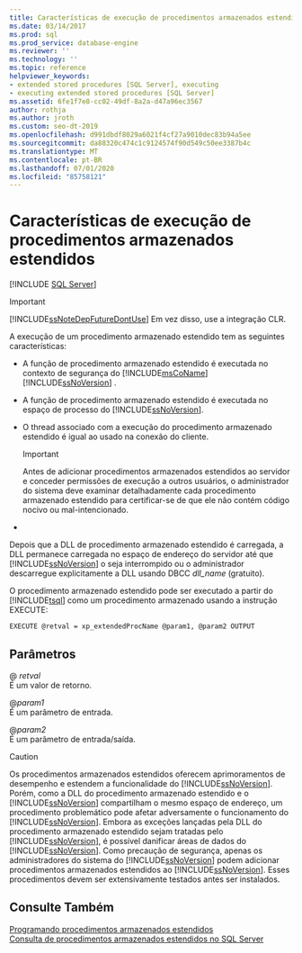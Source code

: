 ```yaml
---
title: Características de execução de procedimentos armazenados estendidos
ms.date: 03/14/2017
ms.prod: sql
ms.prod_service: database-engine
ms.reviewer: ''
ms.technology: ''
ms.topic: reference
helpviewer_keywords:
- extended stored procedures [SQL Server], executing
- executing extended stored procedures [SQL Server]
ms.assetid: 6fe1f7e8-cc02-49df-8a2a-d47a96ec3567
author: rothja
ms.author: jroth
ms.custom: seo-dt-2019
ms.openlocfilehash: d991dbdf8029a6021f4cf27a9010dec83b94a5ee
ms.sourcegitcommit: da88320c474c1c9124574f90d549c50ee3387b4c
ms.translationtype: MT
ms.contentlocale: pt-BR
ms.lasthandoff: 07/01/2020
ms.locfileid: "85758121"
---
```

# <a name="execution-characteristics-of-extended-stored-procedures"></a>Características de execução de procedimentos armazenados estendidos
 [!INCLUDE [SQL Server](../../includes/applies-to-version/sqlserver.md)]
    
> [!IMPORTANT]  
>  [!INCLUDE[ssNoteDepFutureDontUse](../../includes/ssnotedepfuturedontuse-md.md)] Em vez disso, use a integração CLR.  
  
 A execução de um procedimento armazenado estendido tem as seguintes características:  
  
-   A função de procedimento armazenado estendido é executada no contexto de segurança do [!INCLUDE[msCoName](../../includes/msconame-md.md)] [!INCLUDE[ssNoVersion](../../includes/ssnoversion-md.md)] .  
  
-   A função de procedimento armazenado estendido é executada no espaço de processo do [!INCLUDE[ssNoVersion](../../includes/ssnoversion-md.md)].  
  
-   O thread associado com a execução do procedimento armazenado estendido é igual ao usado na conexão do cliente.  
  
    > [!IMPORTANT]  
    >  Antes de adicionar procedimentos armazenados estendidos ao servidor e conceder permissões de execução a outros usuários, o administrador do sistema deve examinar detalhadamente cada procedimento armazenado estendido para certificar-se de que ele não contém código nocivo ou mal-intencionado.  
  
-  
  
 Depois que a DLL de procedimento armazenado estendido é carregada, a DLL permanece carregada no espaço de endereço do servidor até que [!INCLUDE[ssNoVersion](../../includes/ssnoversion-md.md)] o seja interrompido ou o administrador descarregue explicitamente a DLL usando DBCC *dll_name* (gratuito).  
  
 O procedimento armazenado estendido pode ser executado a partir do [!INCLUDE[tsql](../../includes/tsql-md.md)] como um procedimento armazenado usando a instrução EXECUTE:  
  
```  
EXECUTE @retval = xp_extendedProcName @param1, @param2 OUTPUT  
```  
  
## <a name="parameters"></a>Parâmetros  
 \@ *retval*  
 É um valor de retorno.  
  
 \@*param1*  
 É um parâmetro de entrada.  
  
 \@*param2*  
 É um parâmetro de entrada/saída.  
  
> [!CAUTION]  
>  Os procedimentos armazenados estendidos oferecem aprimoramentos de desempenho e estendem a funcionalidade do [!INCLUDE[ssNoVersion](../../includes/ssnoversion-md.md)]. Porém, como a DLL do procedimento armazenado estendido e o [!INCLUDE[ssNoVersion](../../includes/ssnoversion-md.md)] compartilham o mesmo espaço de endereço, um procedimento problemático pode afetar adversamente o funcionamento do [!INCLUDE[ssNoVersion](../../includes/ssnoversion-md.md)]. Embora as exceções lançadas pela DLL do procedimento armazenado estendido sejam tratadas pelo [!INCLUDE[ssNoVersion](../../includes/ssnoversion-md.md)], é possível danificar áreas de dados do [!INCLUDE[ssNoVersion](../../includes/ssnoversion-md.md)]. Como precaução de segurança, apenas os administradores do sistema do [!INCLUDE[ssNoVersion](../../includes/ssnoversion-md.md)] podem adicionar procedimentos armazenados estendidos ao [!INCLUDE[ssNoVersion](../../includes/ssnoversion-md.md)]. Esses procedimentos devem ser extensivamente testados antes ser instalados.  
  
## <a name="see-also"></a>Consulte Também  
 [Programando procedimentos armazenados estendidos](../../relational-databases/extended-stored-procedures-programming/database-engine-extended-stored-procedures-programming.md)   
 [Consulta de procedimentos armazenados estendidos no SQL Server](../../relational-databases/extended-stored-procedures-programming/querying-extended-stored-procedures-installed-in-sql-server.md)  
  
  
